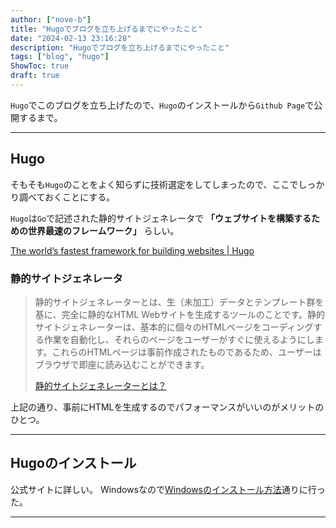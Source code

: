 ```yaml
---
author: ["nove-b"]
title: "Hugoでブログを立ち上げるまでにやったこと"
date: "2024-02-13 23:16:28"
description: "Hugoでブログを立ち上げるまでにやったこと"
tags: ["blog", "hugo"]
ShowToc: true
draft: true
---
```


`Hugo`でこのブログを立ち上げたので、`Hugo`のインストールから`Github Page`で公開するまで。

---

## Hugo

そもそも`Hugo`のことをよく知らずに技術選定をしてしまったので、ここでしっかり調べておくことにする。

`Hugo`は`Go`で記述された静的サイトジェネレータで **「ウェブサイトを構築するための世界最速のフレームワーク」** らしい。

[The world’s fastest framework for building websites | Hugo](https://gohugo.io/)

### 静的サイトジェネレータ

> 静的サイトジェネレーターとは、生（未加工）データとテンプレート群を基に、完全に静的なHTML Webサイトを生成するツールのことです。静的サイトジェネレーターは、基本的に個々のHTMLページをコーディングする作業を自動化し、それらのページをユーザーがすぐに使えるようにします。これらのHTMLページは事前作成されたものであるため、ユーザーはブラウザで即座に読み込むことができます。
>
> [静的サイトジェネレーターとは？](https://www.cloudflare.com/ja-jp/learning/performance/static-site-generator/)

上記の通り、事前にHTMLを生成するのでパフォーマンスがいいのがメリットのひとつ。

---

## Hugoのインストール

公式サイトに詳しい。
Windowsなので[Windowsのインストール方法](https://gohugo.io/installation/windows/)通りに行った。

---
